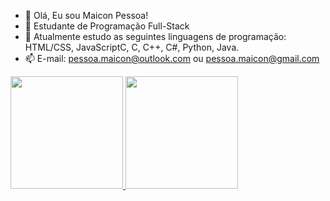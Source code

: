 - 👋 Olá, Eu sou Maicon Pessoa!
- 👀 Estudante de Programação Full-Stack
- 🌱 Atualmente estudo as seguintes linguagens de programação: HTML/CSS, JavaScriptC, C, C++, C#, Python, Java.
- 📫 E-mail: pessoa.maicon@outlook.com ou pessoa.maicon@gmail.com

 <div>
  <a href="https://github.com/pessoamaicon">
  <img height="180em" src="https://github-readme-stats.vercel.app/api?username=pessoamaicon&show_icons=true&theme=highcontrast&include_all_commits=true&count_private=true"/>
  <img height="180em" src="https://github-readme-stats.vercel.app/api/top-langs/?username=pessoamaicon&layout=compact&langs_count=7&theme=highcontrast"/>
</div>


